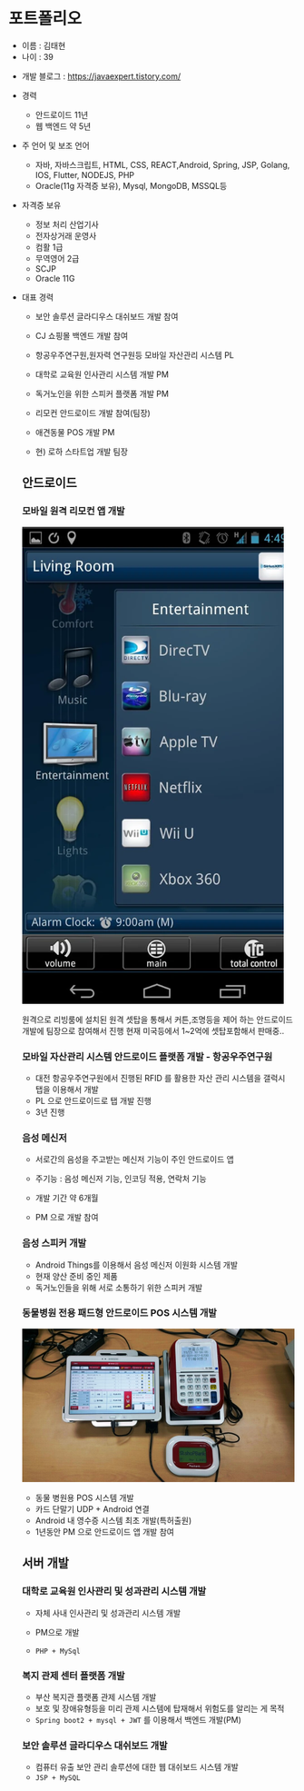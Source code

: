# 포트폴리오

- 이름 : 김태현
- 나이 : 39

* 개발 블로그 : https://javaexpert.tistory.com/

- 경력

  - 안드로이드 11년
  - 웹 백엔드 약 5년

- 주 언어 및 보조 언어
  - 자바, 자바스크립트, HTML, CSS, REACT,Android, Spring, JSP, Golang, IOS, Flutter, NODEJS, PHP
  - Oracle(11g 자격증 보유), Mysql, MongoDB, MSSQL등
  
- 자격증 보유
  - 정보 처리 산업기사
  - 전자상거래 운영사
  - 컴활 1급
  - 무역영어 2급
  - SCJP
  - Oracle 11G
  
  

- 대표 경력

  - 보안 솔루션 글라디우스 대쉬보드 개발 참여

  - CJ 쇼핑몰 백엔드 개발 참여

  - 항공우주연구원,원자력 연구원등 모바일 자산관리 시스템 PL

  - 대학로 교육원 인사관리 시스템 개발 PM

  - 독거노인을 위한 스피커 플랫폼 개발 PM

  - 리모컨 안드로이드 개발 참여(팀장)

  - 애견동물 POS 개발 PM
  
  - 현) 로하 스타트업 개발 팀장

  ## 안드로이드

  ### 모바일 원격 리모컨 앱 개발 

  ![1552878431162](assets/1552878431162.png)

  원격으로 리빙룸에 설치된 원격 셋탑을 통해서 커튼,조명등을 제어 하는 안드로이드 개발에 팀장으로 참여해서 진행
  현재 미국등에서 1~2억에 셋탑포함해서 판매중..

  

  ### 모바일 자산관리 시스템 안드로이드 플랫폼 개발 - 항공우주연구원

  - 대전 항공우주연구원에서 진행된 RFID 를 활용한 자산 관리 시스템을 갤럭시 탭을 이용해서 개발
  - PL 으로 안드로이드로 탭 개발 진행
  - 3년 진행

  

  ### 음성 메신저

  - 서로간의 음성을 주고받는 메신저 기능이 주인 안드로이드 앱

  - 주기능 : 음성 메신저 기능, 인코딩 적용, 연락처 기능

  - 개발 기간 약 6개월

  - PM 으로 개발 참여

    

  ### 음성 스피커 개발

  - Android Things를 이용해서 음성 메신저 이원화 시스템 개발
  - 현재 양산 준비 중인 제품
  - 독거노인들을 위해 서로 소통하기 위한 스피커 개발

  

  ### 동물병원 전용 패드형 안드로이드 POS 시스템 개발

  ![epos](assets/epos.jpg)

  

  - 동물 병원용 POS 시스템 개발
  - 카드 단말기 UDP + Android 연결
  - Android 내 영수증 시스템 최초 개발(특허출원)
  - 1년동안 PM 으로 안드로이드 앱 개발 참여

  

  ## 서버 개발

  ### 대학로 교육원 인사관리 및 성과관리 시스템 개발

  - 자체 사내 인사관리 및 성과관리 시스템 개발

  - PM으로 개발

  - `PHP + MySql`

    

  ### 복지 관제 센터 플랫폼 개발

  - 부산 복지관 플랫폼 관제 시스템 개발
  - 보호 및 장애유형등을 미리 관제 시스템에 탑재해서 위험도를 알리는 게 목적
  - `Spring boot2 + mysql + JWT` 를 이용해서 백엔드 개발(PM)

  

  ### 보안 솔루션 글라디우스 대쉬보드 개발

  - 컴퓨터 유출 보안 관리 솔루션에 대한 웹 대쉬보드 시스템 개발
  - `JSP + MySQL`

  

  

  

  

  
